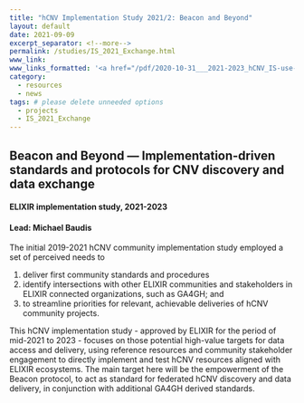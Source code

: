```yaml
---
title: "hCNV Implementation Study 2021/2: Beacon and Beyond"
layout: default
date: 2021-09-09
excerpt_separator: <!--more-->
permalink: /studies/IS_2021_Exchange.html
www_link:
www_links_formatted: '<a href="/pdf/2020-10-31___2021-2023_hCNV_IS-use-cases-project__final.pdf">[submitted study plan] (PDF)</a>'
category:
  - resources
  - news
tags: # please delete unneeded options
  - projects
  - IS_2021_Exchange
---
```


## Beacon and Beyond — Implementation-driven standards and protocols for CNV discovery and data exchange
#### ELIXIR implementation study, 2021-2023
#### Lead: Michael Baudis

The initial 2019-2021 hCNV community implementation study employed a set of
perceived needs to

1. deliver first community standards and procedures
2. identify intersections with other ELIXIR communities and stakeholders in ELIXIR connected organizations, such as GA4GH; and
3. to streamline priorities for relevant, achievable deliveries of hCNV community projects.

<!--more-->
This hCNV implementation study - approved by ELIXIR for the period of mid-2021
to 2023 - focuses on those potential high-value targets for data access and
delivery, using reference resources and community stakeholder engagement to
directly implement and test hCNV resources aligned with ELIXIR ecosystems.
The main target here will be the empowerment of the Beacon protocol, to act as
standard for federated hCNV discovery and data delivery, in conjunction with
additional GA4GH derived standards.
